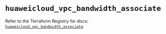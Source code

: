 # `huaweicloud_vpc_bandwidth_associate`

Refer to the Terraform Registry for docs: [`huaweicloud_vpc_bandwidth_associate`](https://registry.terraform.io/providers/huaweicloud/huaweicloud/1.71.1/docs/resources/vpc_bandwidth_associate).
